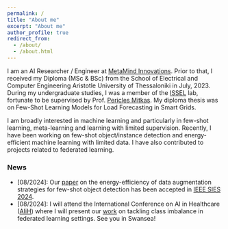 ```yaml
---
permalink: /
title: "About me"
excerpt: "About me"
author_profile: true
redirect_from: 
  - /about/
  - /about.html
---
```


I am an AI Researcher / Engineer at [MetaMind Innovations](https://metamind.gr/el/). Prior to that, I received my Diploma (MSc & BSc) from the School of Electrical and Computer Engineering Aristotle University of Thessaloniki in July, 2023. During my undergraduate studies, I was a member of the [ISSEL](https://lab.issel.ee.auth.gr/) lab, fortunate to be supervised by Prof. [Pericles Mitkas](https://www.linkedin.com/in/pericles-a-mitkas-08a23611/). My diploma thesis was on Few-Shot Learning Models for Load Forecasting in Smart Grids.

I am broadly interested in machine learning and particularly in few-shot learning, meta-learning and learning with limited supervision. Recently, I have been working on few-shot object/instance detection and energy-efficient machine learning with limited data. I have also contributed to projects related to federated learning.

### News

* \[08/2024\]: Our [paper](https://www.arxiv.org/pdf/2408.10940) on the energy-efficiency of data augmentation strategies for few-shot object detection has been accepted in [IEEE SIES 2024](https://ieee-sies.org/).
* \[08/2024\]: I will attend the International Conference on AI in Healthcare ([AIiH](https://aiih.cc/)) where I will present our [work](https://arxiv.org/pdf/2405.20430) on tackling class imbalance in federated learning settings. See you in Swansea!
